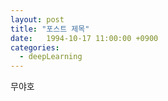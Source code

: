 ```yaml
---
layout: post
title: "포스트 제목"
date:   1994-10-17 11:00:00 +0900
categories: 
  - deepLearning
---
```


무야호
